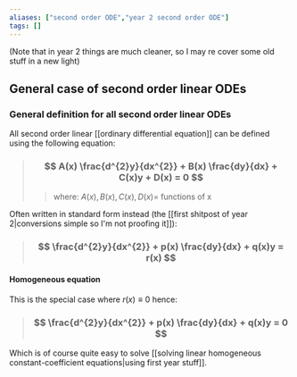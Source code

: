 ```yaml
---
aliases: ["second order ODE","year 2 second order ODE"]
tags: []
---
```

(Note that in year 2 things are much cleaner, so I may re cover some old stuff in a new light)

## General case of second order linear ODEs

### General definition for all second order linear ODEs

All second order linear [[ordinary differential equation]] can be defined using the following equation:

> ### $$ A(x) \frac{d^{2}y}{dx^{2}} + B(x) \frac{dy}{dx} + C(x)y + D(x) = 0 $$ 
>> where:
>> $A(x), B(x), C(x), D(x) =$ functions of x

Often written in standard form instead (the [[first shitpost of year 2|conversions simple so I'm not proofing it]]):

> ### $$ \frac{d^{2}y}{dx^{2}} + p(x) \frac{dy}{dx} + q(x)y = r(x) $$ 

#### Homogeneous equation

This is the special case where $r(x) \equiv 0$ hence:

> ### $$ \frac{d^{2}y}{dx^{2}} + p(x) \frac{dy}{dx} + q(x)y = 0 $$ 

Which is of course quite easy to solve [[solving linear homogeneous constant-coefficient equations|using first year stuff]].



